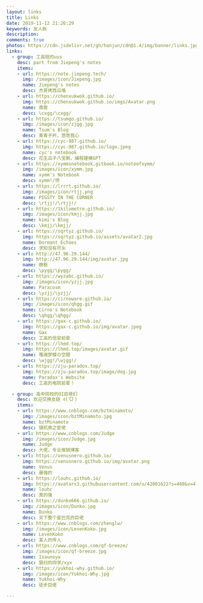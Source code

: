 ```yaml
---
layout: links
title: Links
date: 2019-11-12 21:26:29
keywords: 友人帐
description: 
comments: true
photos: https://cdn.jsdelivr.net/gh/honjun/cdn@1.4/img/banner/links.jpg
links:
  - group: 工高班的uus
    desc: part from Jiepeng's notes
    items:
    - url: https://note.jiepeng.tech/
      img: /images/icon/Jiepeng.jpg
      name: Jiepeng's notes
      desc: 杰哥烤西瓜咯
    - url: https://chenxukwok.github.io/
      img: https://chenxukwok.github.io/imgs/Avatar.png
      name: 南宸
      desc: \cxgg/\cxgg/
    - url: https://tsumgo.github.io/
      img: /images/icon/zjgg.jpg
      name: Tsum's Blog
      desc: 青青子衿，悠悠我心
    - url: https://cyc-987.github.io/
      img: https://cyc-987.github.io/logo.jpeg
      name: cyc's notebook
      desc: 花生瓜子八宝粥，编程建模GPT
    - url: https://xymmsnotebook.gitbook.io/noteofxymm/
      img: /images/icon/xymm.jpg
      name: xymm's Notebook
      desc: xymm!/馋
    - url: https://lrrrt.github.io/
      img: /images/icon/rtjj.png
      name: PIGSTY IN THE CORNER
      desc: \rtjj!/\rtjj!/
    - url: https://1kilometre.github.io/
      img: /images/icon/kmjj.jpg
      name: kimi's Blog
      desc: \kmjj/\kmjj/
    - url: https://sqrtyz.github.io/
      img: https://sqrtyz.github.io/assets/avatar2.jpg
      name: Dormant Echoes
      desc: 求知没有尽头
    - url: http://47.96.29.144/
      img: http://47.96.29.144/img/avatar.jpg
      name: 晚栀
      desc: \pygg/\pygg/
    - url: https://wyzabc.github.io/
      img: /images/icon/yzjj.jpg
      name: Paracosm
      desc: \yzjj/\yzjj/
    - url: https://cirnoware.github.io/
      img: /images/icon/qhgg.gif
      name: Cirno's Notebook 
      desc: \qhgg/\qhgg/
    - url: https://gax-c.github.io/
      img: https://gax-c.github.io/img/avatar.jpeg
      name: Gax
      desc: 工高的信安前辈
    - url: https://lhmd.top/
      img: https://lhmd.top/images/avatar.gif
      name: 罹魂梦蝶の空間
      desc: \wjgg!/\wjgg!/
    - url: https://zju-paradox.top/
      img: https://zju-paradox.top/image/dog.jpg
      name: Paradox's Website
      desc: 工高的电院前辈！

  - group: 高中同校的OI巨佬们
    desc: 欢迎交换友链 ꉂ(ˊᗜˋ)
    items:
    - url: https://www.cnblogs.com/bztminamoto/
      img: /images/icon/bztMinamoto.jpg
      name: bztMinamoto
      desc: 镇机房之奆佬
    - url: https://www.cnblogs.com/Judge
      img: /images/icon/Judge.jpg
      name: Judge
      desc: 大佬，专业推销博客
    - url: https://venusnero.github.io/
      img: https://venusnero.github.io/img/avatar.png
      name: Venus
      desc: 最强的
    - url: https://louhc.github.io/
      img: https://avatars3.githubusercontent.com/u/42001622?s=460&v=4
      name: louhc
      desc: 真的强
    - url: https://dunko666.github.io/
      img: /images/icon/Dunko.jpg
      name: Dunko
      desc: 买下整个星巴克的巨佬
    - url: https://www.cnblogs.com/zhenglw/
      img: /images/icon/LevenKoko.jpg
      name: LevenKoko
      desc: 某人的传人
    - url: https://www.cnblogs.com/qf-breeze/
      img: /images/icon/qf-breeze.jpg
      name: Isaunoya
      desc: 狠扫的同学/xyx
    - url: https://yukhoi-why.github.io/
      img: /images/icon/Yukhoi-Why.jpg
      name: Yukhoi-Why
      desc: 徒步巨佬

---
```

